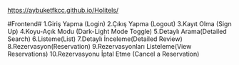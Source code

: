 https://aybuketfkcc.github.io/Holitels/

#Frontend#
1.Giriş Yapma (Login)
2.Çıkış Yapma (Logout)
3.Kayıt Olma (Sign Up)
4.Koyu-Açık Modu (Dark-Light Mode Toggle)
5.Detaylı Arama(Detailed Search)
6.Listeme(List)
7.Detaylı İnceleme(Detailed Review)
8.Rezervasyon(Reservation)
9.Rezervasyonları Listeleme(View Reservations)
10.Rezervasyonu İptal Etme (Cancel a Reservation)
